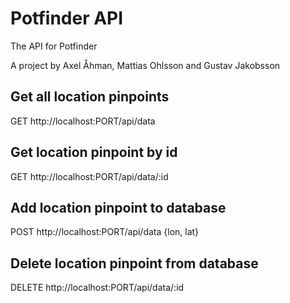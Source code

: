 # Potfinder API

The API for Potfinder 

A project by Axel Åhman, Mattias Ohlsson and Gustav Jakobsson

## Get all location pinpoints

GET http://localhost:PORT/api/data

## Get location pinpoint by id

GET http://localhost:PORT/api/data/:id

## Add location pinpoint to database

POST http://localhost:PORT/api/data {lon, lat}

## Delete location pinpoint from database

DELETE http://localhost:PORT/api/data/:id